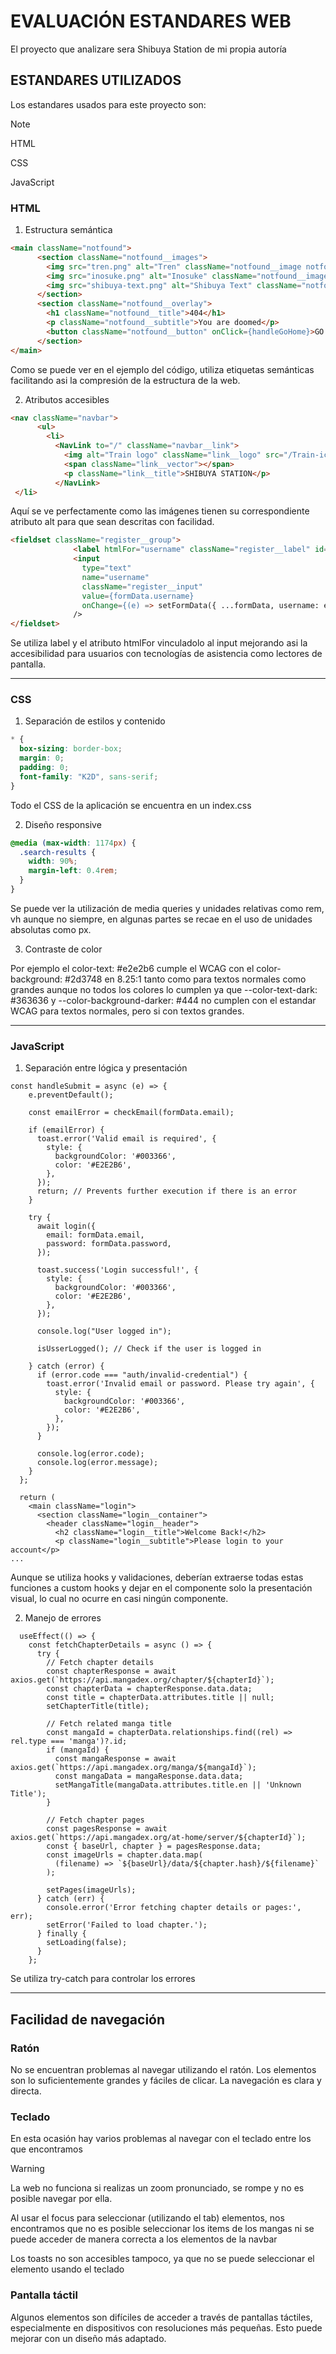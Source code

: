 # EVALUACIÓN ESTANDARES WEB

El proyecto que analizare sera Shibuya Station de mi propia autoría

## ESTANDARES UTILIZADOS

Los estandares usados para este proyecto son:

> [!NOTE]
> HTML
> 
> CSS
> 
> JavaScript

### HTML

1. Estructura semántica

```HTML
<main className="notfound">
      <section className="notfound__images">
        <img src="tren.png" alt="Tren" className="notfound__image notfound__image--tren" />
        <img src="inosuke.png" alt="Inosuke" className="notfound__image notfound__image--inosuke" />
        <img src="shibuya-text.png" alt="Shibuya Text" className="notfound__image notfound__image--shibuya" />
      </section>
      <section className="notfound__overlay">
        <h1 className="notfound__title">404</h1>
        <p className="notfound__subtitle">You are doomed</p>
        <button className="notfound__button" onClick={handleGoHome}>GO HOME</button>
      </section>
</main>
```
Como se puede ver en el ejemplo del código, utiliza etiquetas semánticas facilitando asi la compresión de la estructura de la web.

2. Atributos accesibles

```HTML
<nav className="navbar">
      <ul>
        <li>
          <NavLink to="/" className="navbar__link">
            <img alt="Train logo" className="link__logo" src="/Train-icon.svg"/>
            <span className="link__vector"></span>
            <p className="link__title">SHIBUYA STATION</p>
          </NavLink>
 </li>
```

Aquí se ve perfectamente como las imágenes tienen su correspondiente atributo alt para que sean descritas con facilidad.

```HTML
<fieldset className="register__group">
              <label htmlFor="username" className="register__label" id="usernameInput">Username:</label>
              <input
                type="text"
                name="username"
                className="register__input"
                value={formData.username}
                onChange={(e) => setFormData({ ...formData, username: e.target.value })}
              />
</fieldset>
```
Se utiliza label y el atributo htmlFor vinculadolo al input mejorando asi la accesibilidad para usuarios con tecnologías de asistencia como lectores de pantalla.


---

### CSS

1. Separación de estilos y contenido

```CSS
* {
  box-sizing: border-box;
  margin: 0;
  padding: 0;
  font-family: "K2D", sans-serif;
}
```
Todo el CSS de la aplicación se encuentra en un index.css

2. Diseño responsive

```CSS
@media (max-width: 1174px) {
  .search-results {
    width: 90%;
    margin-left: 0.4rem;
  }
}
```
Se puede ver la utilización de media queries y unidades relativas como rem, vh aunque no siempre, en algunas partes se recae en el uso de unidades absolutas como px.

3. Contraste de color

Por ejemplo el color-text: #e2e2b6 cumple el WCAG con el color-background: #2d3748 en 8.25:1 tanto como para textos normales como grandes aunque no todos los colores lo cumplen ya que --color-text-dark: #363636 y
--color-background-darker: #444 no cumplen con el estandar WCAG para textos normales, pero si con textos grandes.

---

### JavaScript

1. Separación entre lógica y presentación


```JS
const handleSubmit = async (e) => {
    e.preventDefault();

    const emailError = checkEmail(formData.email);

    if (emailError) {
      toast.error('Valid email is required', {
        style: {
          backgroundColor: '#003366',
          color: '#E2E2B6',
        },
      });
      return; // Prevents further execution if there is an error
    }

    try {
      await login({
        email: formData.email,
        password: formData.password,
      });

      toast.success('Login successful!', {
        style: {
          backgroundColor: '#003366',
          color: '#E2E2B6',
        },
      });

      console.log("User logged in");

      isUsserLogged(); // Check if the user is logged in

    } catch (error) {
      if (error.code === "auth/invalid-credential") {
        toast.error('Invalid email or password. Please try again', {
          style: {
            backgroundColor: '#003366',
            color: '#E2E2B6',
          },
        });
      }

      console.log(error.code);
      console.log(error.message);
    }
  };

  return (
    <main className="login">
      <section className="login__container">
        <header className="login__header">
          <h2 className="login__title">Welcome Back!</h2>
          <p className="login__subtitle">Please login to your account</p>
...
```
Aunque se utiliza hooks y validaciones, deberían extraerse todas estas funciones a custom hooks y dejar en el componente solo la presentación visual, lo cual no ocurre en casi ningún componente.

2. Manejo de errores

```JS
  useEffect(() => {
    const fetchChapterDetails = async () => {
      try {
        // Fetch chapter details
        const chapterResponse = await axios.get(`https://api.mangadex.org/chapter/${chapterId}`);
        const chapterData = chapterResponse.data.data;
        const title = chapterData.attributes.title || null;
        setChapterTitle(title);

        // Fetch related manga title
        const mangaId = chapterData.relationships.find((rel) => rel.type === 'manga')?.id;
        if (mangaId) {
          const mangaResponse = await axios.get(`https://api.mangadex.org/manga/${mangaId}`);
          const mangaData = mangaResponse.data.data;
          setMangaTitle(mangaData.attributes.title.en || 'Unknown Title');
        }

        // Fetch chapter pages
        const pagesResponse = await axios.get(`https://api.mangadex.org/at-home/server/${chapterId}`);
        const { baseUrl, chapter } = pagesResponse.data;
        const imageUrls = chapter.data.map(
          (filename) => `${baseUrl}/data/${chapter.hash}/${filename}`
        );

        setPages(imageUrls);
      } catch (err) {
        console.error('Error fetching chapter details or pages:', err);
        setError('Failed to load chapter.');
      } finally {
        setLoading(false);
      }
    };
```
Se utiliza try-catch para controlar los errores

---

## Facilidad de navegación

### Ratón
No se encuentran problemas al navegar utilizando el ratón. Los elementos son lo suficientemente grandes y fáciles de clicar. La navegación es clara y directa.

### Teclado
En esta ocasión hay varios problemas al navegar con el teclado entre los que encontramos

> [!WARNING]
> La web no funciona si realizas un zoom pronunciado, se rompe y no es posible navegar por ella.
> 
> Al usar el focus para seleccionar (utilizando el tab) elementos, nos encontramos que no es posible seleccionar los items de los mangas ni se puede acceder de manera correcta a los elementos de la navbar
> 
> Los toasts no son accesibles tampoco, ya que no se puede seleccionar el elemento usando el teclado


### Pantalla táctil

Algunos elementos son difíciles de acceder a través de pantallas táctiles, especialmente en dispositivos con resoluciones más pequeñas. Esto puede mejorar con un diseño más adaptado.
